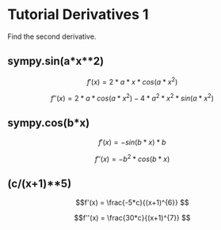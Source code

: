 # Tutorial Derivatives 1 

Find the second derivative.

## sympy.sin(a*x**2)

$$f'(x) = 2*a*x*cos(a*x^{2}) $$

$$f''(x) = 2*a*cos(a*x^{2})-4*a^{2}*x^{2}*sin(a*x^{2})$$

## sympy.cos(b*x)

$$f'(x) = -sin(b*x)*b$$

$$f''(x) = -b^{2}*cos(b*x)$$

## (c/(x+1)**5)

$$f'(x) = \frac{-5*c}{(x+1)^{6}} $$

$$f''(x) = \frac{30*c}{(x+1)^{7}} $$